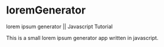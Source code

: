 # loremGenerator
lorem ipsum generator || Javascript Tutorial

This is a small lorem ipsum generator app written in javascript. 
